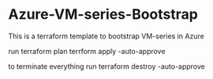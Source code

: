 # Azure-VM-series-Bootstrap
This is a terraform template to bootstrap VM-series in Azure

run
terraform plan
terrform apply -auto-approve

to terminate everything
run
terraform destroy -auto-approve

